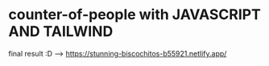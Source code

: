 # counter-of-people with JAVASCRIPT AND TAILWIND 
final result  :D --> https://stunning-biscochitos-b55921.netlify.app/
